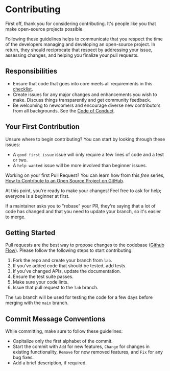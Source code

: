 # Contributing

First off, thank you for considering contributing. It's people like you that make open-source projects possible.

Following these guidelines helps to communicate that you respect the time of the developers managing and developing an open-source project. In return, they should reciprocate that respect by addressing your issue, assessing changes, and helping you finalize your pull requests.

## Responsibilities

- Ensure that code that goes into core meets all requirements in this [checklist](PULL_REQUEST_TEMPLATE.md).
- Create issues for any major changes and enhancements you wish to make. Discuss things transparently and get community feedback.
- Be welcoming to newcomers and encourage diverse new contributors from all backgrounds. See the [Code of Conduct](CODE_OF_CONDUCT.md).

## Your First Contribution

Unsure where to begin contributing? You can start by looking through these issues:

- A `good first issue` issue will only require a few lines of code and a test or two.
- A `help wanted` issue will be more involved than beginner issues.

Working on your first Pull Request? You can learn how from this _free_ series, [How to Contribute to an Open Source Project on GitHub](https://egghead.io/series/how-to-contribute-to-an-open-source-project-on-github).

At this point, you're ready to make your changes! Feel free to ask for help; everyone is a beginner at first.

If a maintainer asks you to "rebase" your PR, they're saying that a lot of code has changed and that you need to update your branch, so it's easier to merge.

## Getting Started

Pull requests are the best way to propose changes to the codebase ([Github Flow](https://docs.github.com/en/get-started/quickstart/github-flow)). Please follow the following steps to start contributing:

1. Fork the repo and create your branch from `lab`.
2. If you've added code that should be tested, add tests.
3. If you've changed APIs, update the documentation.
4. Ensure the test suite passes.
5. Make sure your code lints.
6. Issue that pull request to the `lab` branch.

The `lab` branch will be used for testing the code for a few days before merging with the `main` branch.

## Commit Message Conventions

While committing, make sure to follow these guidelines:

- Capitalize only the first alphabet of the commit.
- Start the commit with `Add` for new features, `Change` for changes in existing functionality, `Remove` for now removed features, and `Fix` for any bug fixes.
- Add a brief description, if required.
